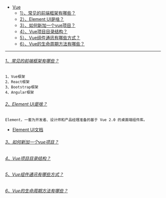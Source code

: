 * [Vue]()
    - [1）、常见的前端框架有哪些？]()
    - [2）、Element UI是啥？]()
    - [3）、如何新加一个vue项目？]()
    - [4）、Vue项目目录结构？]()
    - [5）、Vue组件通讯有哪些方式？]()
    - [6）、Vue的生命周期方法有哪些？]()

---
###### [1、常见的前端框架有哪些？]()
    1、Vue框架
    2、React框架
    3、Bootstrap框架
    4、Angular框架

###### [2、Element UI是啥？]()
    Element，一套为开发者、设计师和产品经理准备的基于 Vue 2.0 的桌面端组件库。
* [Element UI文档](https://element.eleme.cn/#/zh-CN)


###### [3、如何新加一个vue项目？]()



###### [4、Vue项目目录结构？]()

###### [5、Vue组件通讯有哪些方式？]()


###### [6、Vue的生命周期方法有哪些？]()


